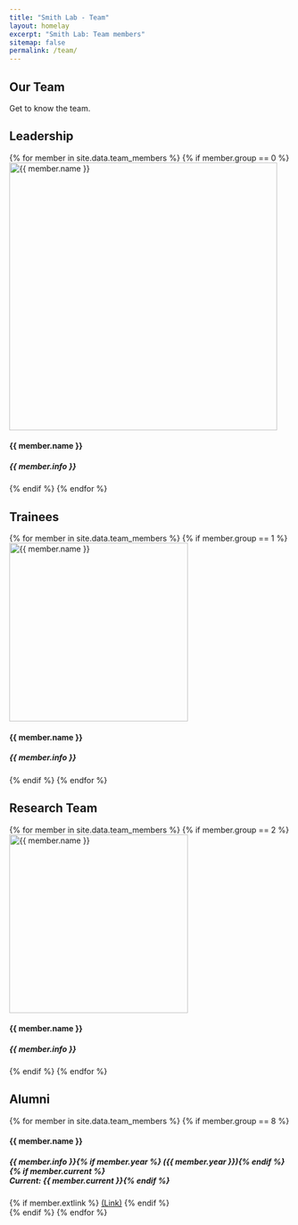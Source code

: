 ```yaml
---
title: "Smith Lab - Team"
layout: homelay
excerpt: "Smith Lab: Team members"
sitemap: false
permalink: /team/
---
```


<div class="container-fluid our-team">
<section class="container">
<div class="col-lg-6 col-md-6 col-sm-12 col-xs-12 x-p">
<h1 class="w-txt">Our Team</h1>
<p class="a7-w-txt">Get to know the team.</p>
</div>
<div class="col-lg-6 col-md-6 col-sm-12 col-xs-12">

</div>
</section>
</div>

<!-- Leadership section starts here -->
<div class="container-fluid">
<section class="container">
<div class="bx section-title-area">
<h2 class="section-title">Leadership</h2>
</div>
<div class="bx leadership-team">
{% for member in site.data.team_members %}
{% if member.group == 0 %}
<div class="bx team-main-bx clickable-div" data-href="{{ member.url }}">
<div class="media">
<img src="{{ site.url }}{{ site.baseurl }}/images/teampic/{{ member.photo }}" width="480" height="480" alt="{{ member.name }}">
</div>
<div class="info">
<h4>{{ member.name }}</h4>
<h5>{{ member.info }}</h5>
</div>
</div>

{% endif %}
{% endfor %}
</div>
</section>
</div>
<!-- Leadership section ends -->					

<!-- Trainees section starts -->					
<section class="container">
<div class="bx section-title-area">
<h2 class="section-title">Trainees</h2>
</div>
<div class="bx recent-updates">
{% for member in site.data.team_members %}
{% if member.group == 1 %}
<div class="bx trainee clickable-div" data-href="{{ member.url }}">
<div class="media">
<img src="{{ site.url }}{{ site.baseurl }}/images/teampic/{{ member.photo }}" class="img-responsive" width="320" height="320" alt="{{ member.name }}">
</div>
<div class="info">
<h4>{{ member.name }}</h4>
<h5>{{ member.info }}</h5>
</div>
</div>
{% endif %}
{% endfor %}
</div>
</section>


<!-- Traniees section ends -->					

<!-- Research Team section starts -->					

<section class="container">
<div class="bx section-title-area">
<h2 class="section-title">Research Team</h2>
</div>
<div class="bx recent-updates">
{% for member in site.data.team_members %}
{% if member.group == 2 %}
<div class="bx trainee clickable-div" data-href="{{ member.url }}">
<div class="media">
<img src="{{ site.url }}{{ site.baseurl }}/images/teampic/{{ member.photo }}" class="img-responsive" width="320" height="320" alt="{{ member.name }}">
</div>
<div class="info">
<h4>{{ member.name }}</h4>
<h5>{{ member.info }}</h5>
</div>
</div>
{% endif %}
{% endfor %}
</div>
</section>

<section class="container">
<div class="bx section-title-area">
<h2 class="section-title">Alumni</h2>
</div>
<div class="bx recent-updates">
{% for member in site.data.team_members %}
{% if member.group == 8 %}
<div class="bx alumni">
<h4>{{ member.name }}</h4>
<h5>{{ member.info }}{% if member.year %} ({{ member.year }}){% endif %}{% if member.current %}<br>Current: {{ member.current }}{% endif %}</h5>
{% if member.extlink %}
<a class="alumni2" style="padding-left: 0px;" href="{{ member.extlink }}">(Link)</a>
{% endif %}
</div>
{% endif %}
{% endfor %}
</div>
</section>

<script>
document.addEventListener('DOMContentLoaded', (event) => {
document.querySelectorAll('.clickable-div').forEach(div => {
div.addEventListener('click', function() {
window.location.href = this.getAttribute('data-href');
});
});
});
</script>
